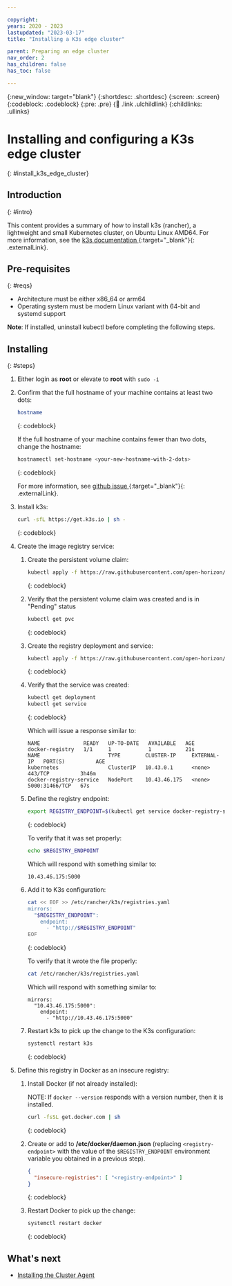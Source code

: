 ```yaml
---

copyright:
years: 2020 - 2023
lastupdated: "2023-03-17"
title: "Installing a K3s edge cluster"

parent: Preparing an edge cluster
nav_order: 2
has_children: false
has_toc: false

---
```


{:new_window: target="blank"}
{:shortdesc: .shortdesc}
{:screen: .screen}
{:codeblock: .codeblock}
{:pre: .pre}
{:child: .link .ulchildlink}
{:childlinks: .ullinks}

# Installing and configuring a K3s edge cluster
{: #install_k3s_edge_cluster}

## Introduction
{: #intro}

This content provides a summary of how to install k3s (rancher), a lightweight and small Kubernetes cluster, on Ubuntu Linux AMD64. For more information, see the [k3s documentation ](https://rancher.com/docs/k3s/latest/en/){:target="_blank"}{: .externalLink}.

## Pre-requisites
{: #reqs}

* Architecture must be either x86_64 or arm64
* Operating system must be modern Linux variant with 64-bit and systemd support

**Note**: If installed, uninstall kubectl before completing the following steps.

## Installing
{: #steps}

1. Either login as **root** or elevate to **root** with `sudo -i`

2. Confirm that the full hostname of your machine contains at least two dots:

   ```bash
   hostname
   ```
   {: codeblock}

   If the full hostname of your machine contains fewer than two dots, change the hostname:

   ```bash
   hostnamectl set-hostname <your-new-hostname-with-2-dots>
   ```
   {: codeblock}

   For more information, see [github issue ](https://github.com/rancher/k3s/issues/53){:target="_blank"}{: .externalLink}.

3. Install k3s:

   ```bash
   curl -sfL https://get.k3s.io | sh -
   ```
   {: codeblock}

4. Create the image registry service:
   1. Create the persistent volume claim:

      ```bash
      kubectl apply -f https://raw.githubusercontent.com/open-horizon/open-horizon.github.io/master/docs/installing/k3s-persistent-claim.yaml
      ```
      {: codeblock}

   2. Verify that the persistent volume claim was created and is in "Pending" status

      ```bash
      kubectl get pvc
      ```
      {: codeblock}

   4. Create the registry deployment and service:

      ```bash
      kubectl apply -f https://raw.githubusercontent.com/open-horizon/open-horizon.github.io/master/docs/installing/k3s-registry-deployment.yaml
      ```
      {: codeblock}

   5. Verify that the service was created:

      ```bash
      kubectl get deployment
      kubectl get service
      ```
      {: codeblock}

      Which will issue a response similar to:

      ```text
      NAME              READY   UP-TO-DATE   AVAILABLE   AGE
      docker-registry   1/1     1            1           21s
      NAME                      TYPE        CLUSTER-IP     EXTERNAL-IP   PORT(S)          AGE
      kubernetes                ClusterIP   10.43.0.1      <none>        443/TCP          3h46m
      docker-registry-service   NodePort    10.43.46.175   <none>        5000:31466/TCP   67s
      ```

   6. Define the registry endpoint:

      ```bash
      export REGISTRY_ENDPOINT=$(kubectl get service docker-registry-service | grep docker-registry-service | awk '{print $3;}'):5000
      ```
      {: codeblock}

      To verify that it was set properly:

      ```bash
      echo $REGISTRY_ENDPOINT
      ```

      Which will respond with something similar to:

      ```text
      10.43.46.175:5000
      ```

   7. Add it to K3s configuration:

      ```bash
      cat << EOF >> /etc/rancher/k3s/registries.yaml
      mirrors:
        "$REGISTRY_ENDPOINT":
          endpoint:
            - "http://$REGISTRY_ENDPOINT"
      EOF

      ```
      {: codeblock}

      To verify that it wrote the file properly:

      ```bash
      cat /etc/rancher/k3s/registries.yaml
      ```

      Which will respond with something similar to:

      ```text
      mirrors:
        "10.43.46.175:5000":
          endpoint:
            - "http://10.43.46.175:5000"
      ```

   8. Restart k3s to pick up the change to the K3s configuration:

      ```bash
      systemctl restart k3s
      ```
      {: codeblock}

5. Define this registry in Docker as an insecure registry:

   1. Install Docker (if not already installed):

      NOTE: If `docker --version` responds with a version number, then it is installed.

      ```bash
      curl -fsSL get.docker.com | sh
      ```
      {: codeblock}

   2. Create or add to **/etc/docker/daemon.json** (replacing `<registry-endpoint>` with the value of the `$REGISTRY_ENDPOINT` environment variable you obtained in a previous step).

      ```json
      {
        "insecure-registries": [ "<registry-endpoint>" ]
      }
      ```
      {: codeblock}

   3. Restart Docker to pick up the change:

      ```bash
      systemctl restart docker
      ```
      {: codeblock}

## What's next

* [Installing the Cluster Agent](edge_cluster_agent.md)
